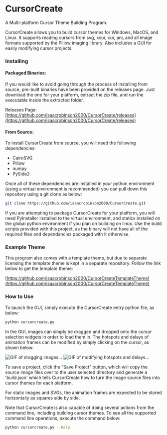 # CursorCreate
A Multi-platform Cursor Theme Building Program. 

CursorCreate allows you to build cursor themes for Windows, MacOS, and Linux. It supports reading cursors from svg, xcur, cur, ani, and all image formats supported by the Pillow imaging library. Also includes a GUI for easily modifying cursor projects.

### Installing

#### Packaged Binaries:

If you would like to avoid going through the process of installing from source, pre-built binaries have been provided on the releases page. Just download the one for your platform, extract the zip file, and run the executable inside the extracted folder. 

Releases Page:
[https://github.com/isaacrobinson2000/CursorCreate/releases](https://github.com/isaacrobinson2000/CursorCreate/releases)

#### From Source:

To install CursorCreate from source, you will need the following dependencies:
 - CairoSVG
 - Pillow
 - numpy
 - PySide2

Once all of these dependencies are installed in your python environment (using a virtual environment is recommended) you can pull down this repository using a git clone as below:

```bash
git clone https://github.com/isaacrobinson2000/CursorCreate.git
```

If you are attempting to package CursorCreate for your platform, you will need PyInstaller installed to the virtual environment, and staticx installed on the global python environment if you plan on building on linux. Use the build scripts provided with this project, as the binary will not have all of the required files and dependancies packaged with it otherwise. 

### Example Theme

This program also comes with a template theme, but due to separate licensing the template theme is kept in a separate repository. Follow the link below to get the template theme:

[https://github.com/isaacrobinson2000/CursorCreateTemplateTheme](https://github.com/isaacrobinson2000/CursorCreateTemplateTheme)

### How to Use

To launch the GUI, simply execute the CursorCreate entry python file, as below:
```bash
python cursorcreate.py
```
In the GUI, images can simply be dragged and dropped onto the cursor selection widgets in order to load them in. The hotspots and delays of animation frames can be modified by simply clicking on the cursor, as shown below:

![GIF of dragging images...](https://user-images.githubusercontent.com/47544550/77180722-f3b7d480-6a8f-11ea-899a-5ecc57f9e9b8.gif)
![GIF of modifying hotspots and delays...](https://user-images.githubusercontent.com/47544550/77181094-75a7fd80-6a90-11ea-9486-dddf1b2dc792.gif)

To save a project, click the "Save Project" button, which will copy the source image files over to the user selected directory and generate a 'build.json' which tells CursorCreate how to turn the image source files into cursor themes for each platform.

For static images and SVGs, the animation frames are expected to be stored horizontally as squares side by side. 

Note that CursorCreate is also capable of doing several actions from the command line, including building cursor themes. To see all the supported command line operations, execute the command below:
```bash
python cursorcreate.py --help
```

